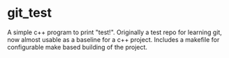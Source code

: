 # git_test
A simple c++ program to print "test!". Originally a test repo for learning git, now almost usable as a baseline for a c++ project. Includes a makefile for configurable make based building of the project.
